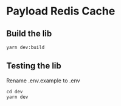 # Payload Redis Cache

## Build the lib 
```
yarn dev:build
```

## Testing the lib

Rename .env.example to .env

```
cd dev
yarn dev
```